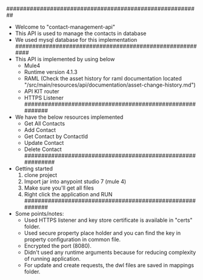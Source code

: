 ##########################################################
- Welcome to  "contact-management-api"
- This API is used to manage the contacts in database
- We used mysql database for this implementation
##########################################################
- This API is implemented by using below
	* Mule4
	* Runtime version 4.1.3
	* RAML (Check the asset history for raml documentation located "/src/main/resources/api/documentation/asset-change-history.md")
	* API KIT router
	* HTTPS Listener
##########################################################
- We have the below resources implemented 
	* Get All Contacts
	* Add Contact
	* Get Contact by ContactId
	* Update Contact
	* Delete Contact
############################################################
- Getting started
	1) clone project 
	2) Import jar into anypoint studio 7 (mule 4)
	3) Make sure you'll get all files 
	4) Right click the application and RUN
##########################################################
- Some points/notes:
	* Used HTTPS listener and key store certificate is available in "certs" folder.
	* Used secure property place holder and you can find the key in property configuration in common file.
	* Encrypted the port (8080).
	* Didn't used any runtime arguments because for reducing complexity of running application.
	* For update and create requests, the dwl files are saved in mappings folder.

